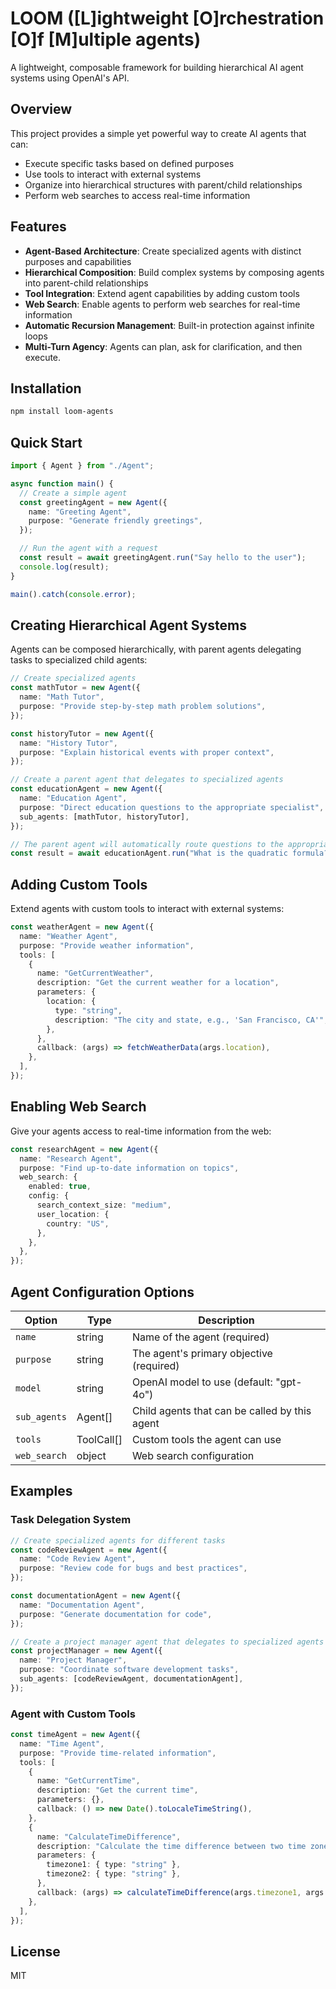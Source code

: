# LOOM ([L]ightweight [O]rchestration [O]f [M]ultiple agents)

A lightweight, composable framework for building hierarchical AI agent systems using OpenAI's API.

## Overview

This project provides a simple yet powerful way to create AI agents that can:
- Execute specific tasks based on defined purposes
- Use tools to interact with external systems
- Organize into hierarchical structures with parent/child relationships
- Perform web searches to access real-time information

## Features

- **Agent-Based Architecture**: Create specialized agents with distinct purposes and capabilities
- **Hierarchical Composition**: Build complex systems by composing agents into parent-child relationships
- **Tool Integration**: Extend agent capabilities by adding custom tools
- **Web Search**: Enable agents to perform web searches for real-time information
- **Automatic Recursion Management**: Built-in protection against infinite loops
- **Multi-Turn Agency**: Agents can plan, ask for clarification, and then execute. 

## Installation

```bash
npm install loom-agents
```

## Quick Start

```typescript
import { Agent } from "./Agent";

async function main() {
  // Create a simple agent
  const greetingAgent = new Agent({
    name: "Greeting Agent",
    purpose: "Generate friendly greetings",
  });

  // Run the agent with a request
  const result = await greetingAgent.run("Say hello to the user");
  console.log(result);
}

main().catch(console.error);
```

## Creating Hierarchical Agent Systems

Agents can be composed hierarchically, with parent agents delegating tasks to specialized child agents:

```typescript
// Create specialized agents
const mathTutor = new Agent({
  name: "Math Tutor",
  purpose: "Provide step-by-step math problem solutions",
});

const historyTutor = new Agent({
  name: "History Tutor",
  purpose: "Explain historical events with proper context",
});

// Create a parent agent that delegates to specialized agents
const educationAgent = new Agent({
  name: "Education Agent",
  purpose: "Direct education questions to the appropriate specialist",
  sub_agents: [mathTutor, historyTutor],
});

// The parent agent will automatically route questions to the appropriate sub-agent
const result = await educationAgent.run("What is the quadratic formula?");
```

## Adding Custom Tools

Extend agents with custom tools to interact with external systems:

```typescript
const weatherAgent = new Agent({
  name: "Weather Agent",
  purpose: "Provide weather information",
  tools: [
    {
      name: "GetCurrentWeather",
      description: "Get the current weather for a location",
      parameters: {
        location: {
          type: "string",
          description: "The city and state, e.g., 'San Francisco, CA'",
        },
      },
      callback: (args) => fetchWeatherData(args.location),
    },
  ],
});
```

## Enabling Web Search

Give your agents access to real-time information from the web:

```typescript
const researchAgent = new Agent({
  name: "Research Agent",
  purpose: "Find up-to-date information on topics",
  web_search: { 
    enabled: true,
    config: {
      search_context_size: "medium",
      user_location: {
        country: "US",
      },
    },
  },
});
```

## Agent Configuration Options

| Option | Type | Description |
|--------|------|-------------|
| `name` | string | Name of the agent (required) |
| `purpose` | string | The agent's primary objective (required) |
| `model` | string | OpenAI model to use (default: "gpt-4o") |
| `sub_agents` | Agent[] | Child agents that can be called by this agent |
| `tools` | ToolCall[] | Custom tools the agent can use |
| `web_search` | object | Web search configuration |

## Examples

### Task Delegation System

```typescript
// Create specialized agents for different tasks
const codeReviewAgent = new Agent({
  name: "Code Review Agent",
  purpose: "Review code for bugs and best practices",
});

const documentationAgent = new Agent({
  name: "Documentation Agent",
  purpose: "Generate documentation for code",
});

// Create a project manager agent that delegates to specialized agents
const projectManager = new Agent({
  name: "Project Manager",
  purpose: "Coordinate software development tasks",
  sub_agents: [codeReviewAgent, documentationAgent],
});
```

### Agent with Custom Tools

```typescript
const timeAgent = new Agent({
  name: "Time Agent",
  purpose: "Provide time-related information",
  tools: [
    {
      name: "GetCurrentTime",
      description: "Get the current time",
      parameters: {},
      callback: () => new Date().toLocaleTimeString(),
    },
    {
      name: "CalculateTimeDifference",
      description: "Calculate the time difference between two time zones",
      parameters: {
        timezone1: { type: "string" },
        timezone2: { type: "string" },
      },
      callback: (args) => calculateTimeDifference(args.timezone1, args.timezone2),
    },
  ],
});
```

## License

MIT

